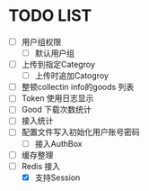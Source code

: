 # TODO LIST

- [ ] 用户组权限
  - [ ] 默认用户组
- [ ] 上传到指定Categroy
  - [ ] 上传时追加Catogroy
- [ ] 整顿collectin info的goods 列表
- [ ] Token 使用日志显示
- [ ] Good 下载次数统计
- [ ] 接入统计
- [ ] 配置文件写入初始化用户账号密码
  - [ ] 接入AuthBox
- [ ] 缓存整理
- [ ] Redis 接入
  - [x] 支持Session